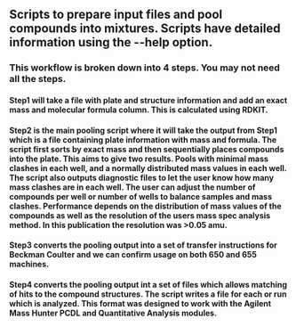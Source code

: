 ## **Scripts to prepare input files and pool compounds into mixtures.  Scripts have detailed information using the --help option.**
### This workflow is broken down into 4 steps. You may not need all the steps.
#### Step1 will take a file with plate and structure information and add an exact mass and molecular formula column.  This is calculated using RDKIT.

#### Step2 is the main pooling script where it will take the output from Step1 which is a file containing plate information with mass and formula.  The script first sorts by exact mass and then sequentially places compounds into the plate.  This aims to give two results.  Pools with minimal mass clashes in each well, and a normally distributed mass values in each well.  The script also outputs diagnostic files to let the user know how many mass clashes are in each well.  The user can adjust the number of compounds per well or number of wells to balance samples and mass clashes.  Performance depends on the distribution of mass values of the compounds as well as the resolution of the users mass spec analysis method. In this publication the resolution was >0.05 amu.

#### Step3 converts the pooling output into a set of transfer instructions for Beckman Coulter and we can confirm usage on both 650 and 655 machines.

#### Step4 converts the pooling output int a set of files which allows matching of hits to the compound structures.  The script writes a file for each or run which is analyzed. This format was designed to work with the Agilent Mass Hunter PCDL and Quantitative Analysis modules.  

